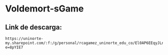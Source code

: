 # Voldemort-sGame
## Link de descarga:
```
https://uninorte-my.sharepoint.com/:f:/g/personal/rcagamez_uninorte_edu_co/El0AP6EEqyJLnfDG2DaHLwABBTm7wE_IhhIlhSrcqvkqUg?e=8pYIE7
```
